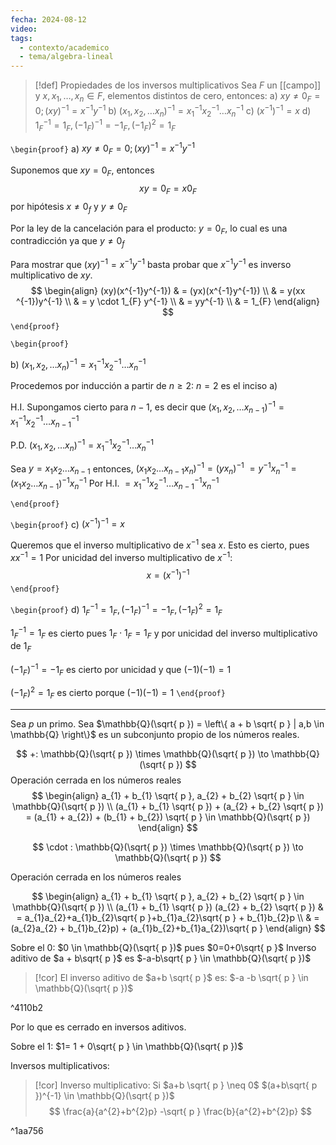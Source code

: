 ```yaml
---
fecha: 2024-08-12
video: 
tags:
  - contexto/academico
  - tema/algebra-lineal
---
```



> [!def] Propiedades de los inversos multiplicativos
> Sea $F$ un [[campo]] y $x,x_{1},\dots,x_{n} \in F$, elementos distintos de cero, entonces:
  a) $xy\neq 0_{F}=0;(xy)^{-1} = x^{-1}y^{-1}$
  b) $(x_{1},x_{2},\dots x_{n})^{-1} = x_{1}^{-1} x_{2}^{-1} \dots x_{n}^{-1}$
  c) $(x ^{-1})^{-1} = x$
  d) $1_{F}^{-1}=1_{F}, (-1_{F})^{-1} = -1_{F},(-1_{F})^{2}=1_{F}$



`\begin{proof}`
a) $xy\neq 0_{F}=0;(xy)^{-1} = x^{-1}y^{-1}$

Suponemos que $xy =0_{F}$, entonces
$$
xy=0_{F} = x0_{F}
$$
por hipótesis $x\neq 0_{f}$ y $y \neq 0_{F}$

Por la ley de la cancelación para el producto: $y = 0_{F}$, lo cual es una contradicción ya que $y \neq 0_{f}$

Para mostrar que $(xy)^{-1} = x^{-1}y^{-1}$ basta probar que $x^{-1}y^{-1}$ es inverso multiplicativo de $xy$.
$$
\begin{align}
(xy)(x^{-1}y^{-1})  & = (yx)(x^{-1}y^{-1}) \\
 & = y(xx ^{-1})y^{-1} \\
 & = y \cdot 1_{F} y^{-1}  \\
 & = yy^{-1}  \\
 & = 1_{F}
\end{align}
$$
`\end{proof}`

`\begin{proof}`

b) $(x_{1},x_{2},\dots x_{n})^{-1} = x_{1}^{-1} x_{2}^{-1} \dots x_{n}^{-1}$

Procedemos por inducción a partir de $n \geq 2$:
$n = 2$ es el inciso a) 

H.I.
Supongamos cierto para $n-1$, es decir que $(x_{1},x_{2},\dots x_{n-1})^{-1} = x_{1}^{-1} x_{2}^{-1} \dots x_{n-1}^{-1}$

P.D. $(x_{1},x_{2},\dots x_{n})^{-1} = x_{1}^{-1} x_{2}^{-1} \dots x_{n}^{-1}$

Sea $y = x_{1}x_{2}\dots x_{n-1}$
entonces, $(x_{1}x_{2}\dots x_{n-1}x_{n})^{-1} =(yx_{n})^{-1}$
$= y ^{-1} x_{n}^{-1} = (x_{1} x_{2} \dots x_{n-1})^{-1} x_{n}^{-1}$
Por H.I.
$= x_{1}^{-1}x_{2}^{-1}\dots x_{n-1}^{-1}x_{n}^{-1}$

`\end{proof}`

`\begin{proof}`
c) $(x ^{-1})^{-1} = x$

Queremos que el inverso multiplicativo de $x ^{-1}$ sea $x$. 
Esto es cierto, pues $x x^{-1} = 1$
Por unicidad del inverso multiplicativo de $x ^{-1}$:
$$
x = (x^{-1})^{-1}
$$
`\end{proof}`

`\begin{proof}`
d) $1_{F}^{-1}=1_{F}, (-1_{F})^{-1} = -1_{F},(-1_{F})^{2}=1_{F}$

$1_{F}^{-1} = 1_{F}$ es cierto pues $1_{F} \cdot 1_{F} = 1_{F}$ y por unicidad del inverso multiplicativo de $1_{F}$

$(-1_{F})^{-1} = -1_{F}$ es cierto por unicidad y que $(-1)(-1)=1$

$(-1_{F})^{2} =1_{F}$  es cierto porque $(-1)(-1) =1$ 
`\end{proof}`

---


Sea $p$ un primo.
Sea $\mathbb{Q}(\sqrt{ p }) = \left\{  a + b \sqrt{ p } | a,b \in \mathbb{Q} \right\}$ es un subconjunto propio de los números reales. 

$$
+: \mathbb{Q}(\sqrt{ p }) \times \mathbb{Q}(\sqrt{ p }) \to \mathbb{Q}(\sqrt{ p })
$$
Operación cerrada en los números reales
$$
 \begin{align}
a_{1} + b_{1} \sqrt{ p }, a_{2} + b_{2} \sqrt{ p } \in \mathbb{Q}(\sqrt{ p }) \\
(a_{1} + b_{1} \sqrt{ p }) + (a_{2} + b_{2} \sqrt{ p }) = (a_{1} + a_{2}) + (b_{1} + b_{2}) \sqrt{ p } \in \mathbb{Q}(\sqrt{ p })
\end{align}
$$

$$
\cdot : \mathbb{Q}(\sqrt{ p }) \times \mathbb{Q}(\sqrt{ p }) \to \mathbb{Q}(\sqrt{ p })
$$

Operación cerrada en los números reales

$$
 \begin{align}
a_{1} + b_{1} \sqrt{ p }, a_{2} + b_{2} \sqrt{ p } \in \mathbb{Q}(\sqrt{ p }) \\
(a_{1} + b_{1} \sqrt{ p })  (a_{2} + b_{2} \sqrt{ p })  
 & = a_{1}a_{2}+a_{1}b_{2}\sqrt{ p }+b_{1}a_{2}\sqrt{ p } + b_{1}b_{2}p  \\
 & = (a_{2}a_{2} + b_{1}b_{2}p) + (a_{1}b_{2}+b_{1}a_{2})\sqrt{ p }
\end{align}
$$


Sobre el 0:
$0 \in \mathbb{Q}(\sqrt{ p })$ pues $0=0+0\sqrt{ p }$
Inverso aditivo de $a + b\sqrt{ p }$ es $-a-b\sqrt{ p } \in \mathbb{Q}(\sqrt{ p })$

> [!cor] El inverso aditivo de $a+b \sqrt{ p }$ es:
> $-a -b \sqrt{ p } \in \mathbb{Q}(\sqrt{ p })$

^4110b2



Por lo que es cerrado en inversos aditivos.

Sobre el 1:
$1= 1 + 0\sqrt{ p } \in \mathbb{Q}(\sqrt{ p })$

Inversos multiplicativos:

> [!cor] Inverso multiplicativo:
Si $a+b \sqrt{ p } \neq 0$
$(a+b\sqrt{ p })^{-1} \in \mathbb{Q}(\sqrt{ p })$
$$ \frac{a}{a^{2}+b^{2}p} -\sqrt{ p } \frac{b}{a^{2}+b^{2}p} $$

^1aa756

